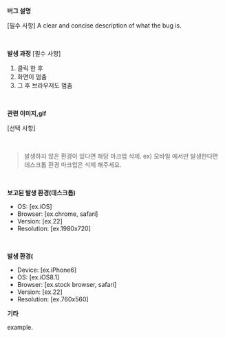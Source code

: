 **버그 설명**

[필수 사항]
A clear and concise description of what the bug is.

</br>

**발생 과정**
[필수 사항]
1. 클릭 한 후
2. 화면이 멈춤
3. 그 후 브라우저도 멈춤

</br>

**관련 이미지,gif**

[선택 사항]

</br>

>발생하지 않은 환경이 있다면 해당 마크업 삭제. ex) 모바일 에서만 발생한다면 데스크톱 환경 마크업은 삭제 해주세요.
</br>

**보고된 발생 환경(데스크톱)**
 - OS: [ex.iOS]
 - Browser: [ex.chrome, safari]
 - Version: [ex.22]
 - Resolution: [ex.1980x720]

</br>

**발생 환경(**
 - Device: [ex.iPhone6]
 - OS: [ex.iOS8.1]
 - Browser: [ex.stock browser, safari]
 - Version: [ex.22]
 - Resolution: [ex.760x560]

**기타**

example.
